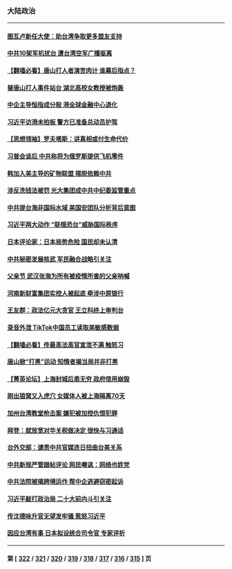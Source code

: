 ### 大陆政治
---
#### [图瓦卢新任大使：助台湾争取更多盟友支持](../../pages/ncid277/n13763295.md) 
#### [中共10架军机扰台 遭台湾空军广播驱离](../../pages/ncid277/n13763250.md) 
#### [【翻墙必看】唐山打人者演苦肉计 谁幕后指点？](../../pages/ncid277/n13763128.md) 
#### [替唐山打人事件站台 湖北高校女教授被炮轰](../../pages/ncid277/n13763163.md) 
#### [中企主导恒指成分股 港全球金融中心退化](../../pages/ncid277/n13763111.md) 
#### [习近平访港未拍板 警方已准备总动员护驾](../../pages/ncid277/n13763095.md) 
#### [【思想领袖】罗夫塔斯：讲真相或付生命代价](../../pages/ncid277/n13758965.md) 
#### [习普会谈后 中共称将为俄罗斯提供飞机零件](../../pages/ncid277/n13762933.md) 
#### [韩加入美主导的矿物联盟 摆脱依赖中共](../../pages/ncid277/n13762929.md) 
#### [涉反洗钱法被罚 光大集团成中共中纪委监管重点](../../pages/ncid277/n13762920.md) 
#### [中共提台海非国际水域 美国安团队分析背后意图](../../pages/ncid277/n13762899.md) 
#### [习近平两大动作 “联俄恐台”威胁国际秩序](../../pages/ncid277/n13762908.md) 
#### [日本评论家：日本局势危险 国民却未认清](../../pages/ncid277/n13762901.md) 
#### [中共秘密发展核武 军民融合战略引关注](../../pages/ncid277/n13762850.md) 
#### [父亲节 武汉张海为所有被疫情所害的父亲呐喊](../../pages/ncid277/n13762770.md) 
#### [河南新财富集团实控人被起底 牵涉中原银行](../../pages/ncid277/n13762741.md) 
#### [王友群：政法亿元大贪官 王立科终上审判台](../../pages/ncid277/n13762583.md) 
#### [录音外泄 TikTok中国员工读取美敏感数据](../../pages/ncid277/n13762495.md) 
#### [【翻墙必看】传最高法高官宣泄不满 触怒习](../../pages/ncid277/n13762580.md) 
#### [唐山掀“打黑”运动 知情者揭当局并非打黑](../../pages/ncid277/n13762504.md) 
#### [【菁英论坛】上海封城后患无穷 政府信用崩毁](../../pages/ncid277/n13762424.md) 
#### [刚出狼窝又入虎穴 女媒体人被上海隔离70天](../../pages/ncid277/n13762308.md) 
#### [加州台湾教堂枪击案 嫌犯被加控仇恨犯罪](../../pages/ncid277/n13762434.md) 
#### [拜登：就放宽对华关税做决定 很快与习通话](../../pages/ncid277/n13762428.md) 
#### [台外交部：谴责中共官媒连日扭曲台美关系](../../pages/ncid277/n13762371.md) 
#### [中共新规严管跟帖评论 网民嘲讽：网络也姓党](../../pages/ncid277/n13762276.md) 
#### [中共法院被揭跨境运作 帮中企逃避窃密起诉](../../pages/ncid277/n13761140.md) 
#### [习近平敲打政治局 二十大前内斗引关注](../../pages/ncid277/n13762226.md) 
#### [传沈德咏升官无望发牢骚 惹怒习近平](../../pages/ncid277/n13762177.md) 
#### [因应台湾有事 日本拟设统合司令官 专家评析](../../pages/ncid277/n13762232.md) 

---
#### 第 [ [322](./322.md) / [321](./321.md) / [320](./320.md) / [319](./319.md) / [318](./318.md) / [317](./317.md) / [316](./316.md) / [315](./315.md) ] 页
